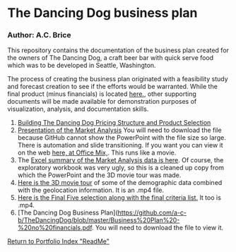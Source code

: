 # The Dancing Dog business plan
### Author:  A.C. Brice

This repository contains the documentation of the business plan created for the owners of The Dancing Dog, a craft beer bar with quick serve food which was to be developed in Seattle, Washington.  

The process of creating the business plan originated with a feasibility study and forecast creation to see if the efforts would be warranted.   While the final product (minus financials) is located [here.](https://github.com/a-c-b/TheDancingDog/blob/master/Business%20Plan%20-%20no%20financials.pdf), other supporting documents will be made available for demonstration purposes of visualization, analysis, and documentation skills.

1.  [Building The Dancing Dog Pricing Structure and Product Selection](https://github.com/a-c-b/TheDancingDog/blob/master/PricingStructure.md)
2.  [Presentation of the Market Analysis](https://github.com/a-c-b/TheDancingDog/blob/master/Market%20Analysis%20for%20The%20Dancing%20Dog.pptx)  You will need to download the file because GitHub cannot show the PowerPoint with the file size so large.  There is automation and slide transitioning. If you want you can view it on the web [here, at Office Mix,](https://mix.office.com/watch/1othuz0n2uakb).  This runs like a movie.
3.  The [Excel summary of the Market Analysis data is here](https://github.com/a-c-b/TheDancingDog/blob/master/demographics%20for%20business%20plan.xlsx).  Of course, the exploratory workbook was very ugly, so this is a cleaned up copy from which the PowerPoint and the 3D movie tour was made.  
4.  [Here is the 3D movie tour](https://github.com/a-c-b/TheDancingDog/blob/master/3D%20Tour%20of%20Real%20Estate%20Scores.mp4) of some of the demographic data combined with the geolocation information.  It is an .mp4 file.
5.  [Here is the Final Five selection along with the final criteria list.](https://github.com/a-c-b/TheDancingDog/blob/master/DD%20FinalFive.mp4)  It too is .mp4.
6.  [The Dancing Dog Business Plan](https://github.com/a-c-b/TheDancingDog/blob/master/Business%20Plan%20-%20no%20financials.pdf.  You will need to download the file to view it.


[Return to Portfolio Index "ReadMe"](https://github.com/andrea345/Portfolio/blob/master/README.md)











